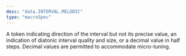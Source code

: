 ```yaml
---
desc: "data.INTERVAL.MELODIC"
type: "macroSpec"
---
```


A token indicating direction of the interval but not its precise value, an indication
of
diatonic interval quality and size, or a decimal value in half steps. Decimal values
are
permitted to accommodate micro-tuning.